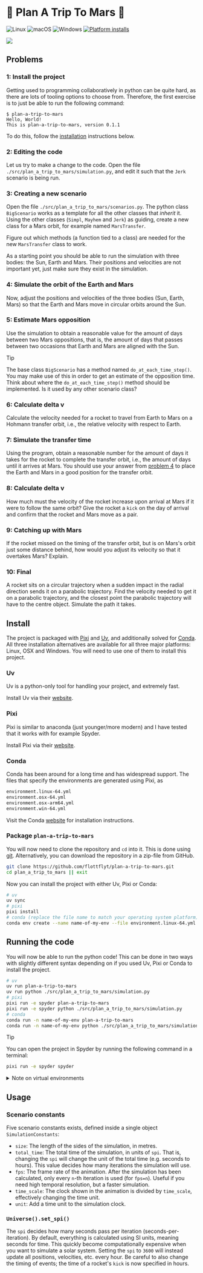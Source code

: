 # :rocket: Plan A Trip To Mars :rocket:

![Linux](https://img.shields.io/badge/Linux-%23.svg?logo=linux&color=FCC624&logoColor=black)
![macOS](https://img.shields.io/badge/macOS-%23.svg?logo=apple&color=000000&logoColor=white)
![Windows](https://img.shields.io/badge/Windows-%23.svg?logo=windows&color=0078D6&logoColor=white)
[![Platform installs](https://github.com/flottflyt/plan-a-trip-to-mars/actions/workflows/installs.yml/badge.svg)](https://github.com/flottflyt/plan-a-trip-to-mars/actions/workflows/installs.yml)

![](assets/animation.gif)

## Problems

### 1: Install the project

Getting used to programming collaboratively in python can be quite hard, as there are
lots of tooling options to choose from. Therefore, the first exercise is to just be able
to run the following command:

```console
$ plan-a-trip-to-mars
Hello, World!
This is plan-a-trip-to-mars, version 0.1.1
```

To do this, follow the [installation](#install) instructions below.

### 2: Editing the code

Let us try to make a change to the code. Open the file
`./src/plan_a_trip_to_mars/simulation.py`, and edit it such that the `Jerk` scenario is
being run.

### 3: Creating a new scenario

Open the file `./src/plan_a_trip_to_mars/scenarios.py`. The python class `BigScenario`
works as a template for all the other classes that _inherit_ it. Using the other classes
(`Simpl`, `Mayhem` and `Jerk`) as guiding, create a new class for a Mars orbit, for
example named `MarsTransfer`.

Figure out which methods (a function tied to a class) are needed for the new
`MarsTransfer` class to work.

As a starting point you should be able to run the simulation with three bodies: the Sun,
Earth and Mars. Their positions and velocities are not important yet, just make sure
they exist in the simulation.

### 4: Simulate the orbit of the Earth and Mars

Now, adjust the positions and velocities of the three bodies (Sun, Earth, Mars) so that
the Earth and Mars move in circular orbits around the Sun.

### 5: Estimate Mars opposition

Use the simulation to obtain a reasonable value for the amount of days between two Mars
oppositions, that is, the amount of days that passes between two occasions that Earth
and Mars are aligned with the Sun.

> [!TIP]
>
> The base class `BigScenario` has a method named `do_at_each_time_step()`. You may make
> use of this in order to get an estimate of the opposition time. Think about where the
> `do_at_each_time_step()` method should be implemented. Is it used by any other
> scenario class?

### 6: Calculate delta v

Calculate the velocity needed for a rocket to travel from Earth to Mars on a Hohmann
transfer orbit, i.e., the relative velocity with respect to Earth.

### 7: Simulate the transfer time

Using the program, obtain a reasonable number for the amount of days it takes for the
rocket to complete the transfer orbit, i.e., the amount of days until it arrives at
Mars. You should use your answer from
[problem 4](#4-simulate-the-orbit-of-the-earth-and-mars) to place the Earth and Mars in
a good position for the transfer orbit.

### 8: Calculate delta v

How much must the velocity of the rocket increase upon arrival at Mars if it were to
follow the same orbit? Give the rocket a `kick` on the day of arrival and confirm that
the rocket and Mars move as a pair.

### 9: Catching up with Mars

If the rocket missed on the timing of the transfer orbit, but is on Mars's orbit just
some distance behind, how would you adjust its velocity so that it overtakes Mars?
Explain.

### 10: Final

A rocket sits on a circular trajectory when a sudden impact in the radial direction
sends it on a parabolic trajectory. Find the velocity needed to get it on a parabolic
trajectory, and the closest point the parabolic trajectory will have to the centre
object. Simulate the path it takes.

## Install

The project is packaged with [Pixi] and [Uv], and additionally solved for [Conda]. All
three installation alternatives are available for all three major platforms: Linux, OSX
and Windows. You will need to use one of them to install this project.

### Uv

Uv is a python-only tool for handling your project, and extremely fast.

Install Uv via their [website](https://docs.astral.sh/uv/getting-started/installation/).

### Pixi

Pixi is similar to anaconda (just younger/more modern) and I have tested that it works
with for example Spyder.

Install Pixi via their [website](https://pixi.sh/latest/#installation).

### Conda

Conda has been around for a long time and has widespread support. The files that specify
the environments are generated using Pixi, as

```txt
environment.linux-64.yml
environment.osx-64.yml
environment.osx-arm64.yml
environment.win-64.yml
```

Visit the Conda
[website](https://docs.conda.io/projects/conda/en/stable/user-guide/install/index.html)
for installation instructions.

### Package `plan-a-trip-to-mars`

You will now need to clone the repository and `cd` into it. This is done using [git].
Alternatively, you can download the repository in a zip-file from GitHub.

```bash
git clone https://github.com/flottflyt/plan-a-trip-to-mars.git
cd plan_a_trip_to_mars || exit
```

Now you can install the project with either Uv, Pixi or Conda:

```bash
# uv
uv sync
# pixi
pixi install
# conda (replace the file name to match your operating system platform)
conda env create --name name-of-my-env --file environment.linux-64.yml
```

## Running the code

You will now be able to run the python code! This can be done in two ways with slightly
different syntax depending on if you used Uv, Pixi or Conda to install the project.

```bash
# uv
uv run plan-a-trip-to-mars
uv run python ./src/plan_a_trip_to_mars/simulation.py
# pixi
pixi run -e spyder plan-a-trip-to-mars
pixi run -e spyder python ./src/plan_a_trip_to_mars/simulation.py
# conda
conda run -n name-of-my-env plan-a-trip-to-mars
conda run -n name-of-my-env python ./src/plan_a_trip_to_mars/simulation.py
```

> [!TIP]
>
> You can open the project in Spyder by running the following command in a terminal:
>
> ```bash
> pixi run -e spyder spyder
> ```

<details>
<summary>Note on virtual environments</summary>

When working on a python project, the best practice is to work inside a virtual
environment. This can be confusing to begin with, but the pros massively outweighs the
cons. Many programs exist that creates and manages virtual environments, and both Pixi
and Uv will do this automatically for you!

Many good alternatives for working with python using virtual environments exist. Pick
your favourite and learn how to use it.

</details>

## Usage

### Scenario constants

Five scenario constants exists, defined inside a single object `SimulationConstants`:

- `size`: The length of the sides of the simulation, in metres.
- `total_time`: The total time of the simulation, in units of `spi`. That is, changing
  the `spi` will change the unit of the total time (e.g. seconds to hours). This value
  decides how many iterations the simulation will use.
- `fps`: The frame rate of the animation. After the simulation has been calculated, only
  every `n`-th iteration is used (for `fps=n`). Useful if you need high temporal
  resolution, but a faster simulation.
- `time_scale`: The clock shown in the animation is divided by `time_scale`, effectively
  changing the time unit.
- `unit`: Add a time unit to the simulation clock.

### `Universe().set_spi()`

The `spi` decides how many seconds pass per iteration (seconds-per-iteration). By
default, everything is calculated using SI units, meaning seconds for time. This quickly
become computationally expensive when you want to simulate a solar system. Setting the
`spi` to `3600` will instead update all positions, velocities, etc. every hour. Be
careful to also change the timing of events; the time of a rocket's `kick` is now
specified in hours.

[conda]: https://docs.conda.io/en/latest/index.html
[git]: https://git-scm.com/
[pixi]: https://pixi.sh/latest/
[uv]: https://docs.astral.sh/uv/
